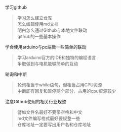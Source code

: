 学习github
>学习怎么建立仓库<br>
>怎么编辑使用md文档<br>
>明白怎么通过Github与本地文件联动<br>
>github的一些基本操作<br>

学会使用arduino与pc端做一些简单的联动
>学习arduino官方的IDE和独特的编程语言<br>
>争取做到与电机能够简单的互动<br>

轮询和中断
>轮询相当于while语句，但相当占用CPU资源<br>
>中断即有回复和暂停两个部分，占用的cpu资源较少<br>

注意Github使用的相关行业规整
>譬如文件名最好不要带空格和中文<br>
>md文件编写格式最好要规整一些<br>
>仓库地址一定要写出用户名和仓库地址<br>
